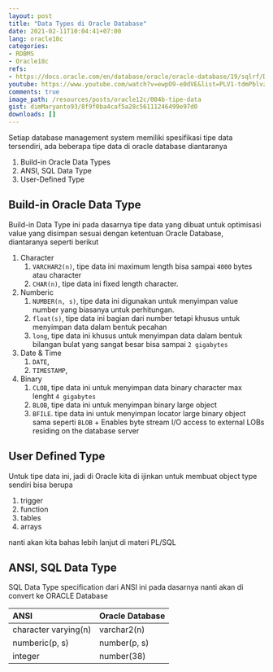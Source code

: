 ```yaml
---
layout: post
title: "Data Types di Oracle Database"
date: 2021-02-11T10:04:41+07:00
lang: oracle18c
categories:
- RDBMS
- Oracle18c
refs: 
- https://docs.oracle.com/en/database/oracle/oracle-database/19/sqlrf/Data-Types.html#GUID-A3C0D836-BADB-44E5-A5D4-265BA5968483
youtube: https://www.youtube.com/watch?v=ewpO9-e0dVE&list=PLV1-tdmPblvzqS-Z57hZ_spTRtVvnYYpV&index=14
comments: true
image_path: /resources/posts/oracle12c/004b-tipe-data
gist: dimMaryanto93/8f9f0ba4caf5a28c56111246499e97d0
downloads: []
---
```


Setiap database management system memiliki spesifikasi tipe data tersendiri, ada beberapa tipe data di oracle database diantaranya

1. Build-in Oracle Data Types
2. ANSI, SQL Data Type
3. User-Defined Type

## Build-in Oracle Data Type

Build-in Data Type ini pada dasarnya tipe data yang dibuat untuk optimisasi value yang disimpan sesuai dengan ketentuan Oracle Database, diantaranya seperti berikut

1. Character
    1. `VARCHAR2(n)`, tipe data ini maximum length bisa sampai `4000` bytes atau character
    2. `CHAR(n)`, tipe data ini fixed length character.
2. Numberic
    1. `NUMBER(n, s)`, tipe data ini digunakan untuk menyimpan value number yang biasanya untuk perhitungan.
    2. `float(s)`, tipe data ini bagian dari number tetapi khusus untuk menyimpan data dalam bentuk pecahan
    3. `long`, tipe data ini khusus untuk menyimpan data dalam bentuk bilangan bulat yang sangat besar bisa sampai `2 gigabytes`
3. Date & Time
    1. `DATE`,
    2. `TIMESTAMP`,
4. Binary
    1. `CLOB`, tipe data ini untuk menyimpan data binary character max lenght `4 gigabytes`
    2. `BLOB`, tipe data ini untuk menyimpan binary large object
    3. `BFILE`. tipe data ini untuk menyimpan locator large binary object sama seperti `BLOB` + Enables byte stream I/O access to external LOBs residing on the database server

## User Defined Type

Untuk tipe data ini, jadi di Oracle kita di ijinkan untuk membuat object type sendiri bisa berupa 

1. trigger
2. function
3. tables
4. arrays

nanti akan kita bahas lebih lanjut di materi PL/SQL

## ANSI, SQL Data Type

SQL Data Type specification dari ANSI ini pada dasarnya nanti akan di convert ke ORACLE Database

| ANSI                  | Oracle Database       |
| :---                  | :---                  |
| character varying(n)  | varchar2(n)           |
| numberic(p, s)        | number(p, s)          |
| integer               | number(38)            |
